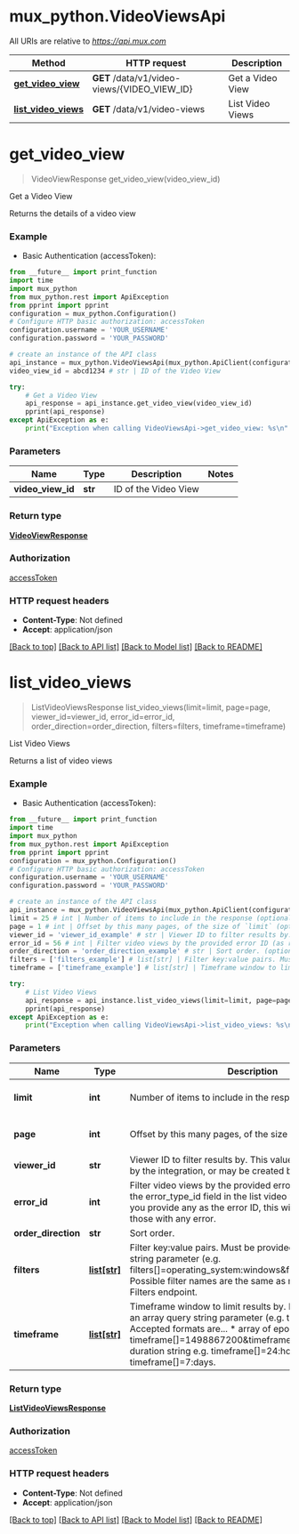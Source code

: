 # mux_python.VideoViewsApi

All URIs are relative to *https://api.mux.com*

Method | HTTP request | Description
------------- | ------------- | -------------
[**get_video_view**](VideoViewsApi.md#get_video_view) | **GET** /data/v1/video-views/{VIDEO_VIEW_ID} | Get a Video View
[**list_video_views**](VideoViewsApi.md#list_video_views) | **GET** /data/v1/video-views | List Video Views


# **get_video_view**
> VideoViewResponse get_video_view(video_view_id)

Get a Video View

Returns the details of a video view 

### Example

* Basic Authentication (accessToken): 
```python
from __future__ import print_function
import time
import mux_python
from mux_python.rest import ApiException
from pprint import pprint
configuration = mux_python.Configuration()
# Configure HTTP basic authorization: accessToken
configuration.username = 'YOUR_USERNAME'
configuration.password = 'YOUR_PASSWORD'

# create an instance of the API class
api_instance = mux_python.VideoViewsApi(mux_python.ApiClient(configuration))
video_view_id = abcd1234 # str | ID of the Video View

try:
    # Get a Video View
    api_response = api_instance.get_video_view(video_view_id)
    pprint(api_response)
except ApiException as e:
    print("Exception when calling VideoViewsApi->get_video_view: %s\n" % e)
```

### Parameters

Name | Type | Description  | Notes
------------- | ------------- | ------------- | -------------
 **video_view_id** | **str**| ID of the Video View | 

### Return type

[**VideoViewResponse**](VideoViewResponse.md)

### Authorization

[accessToken](../README.md#accessToken)

### HTTP request headers

 - **Content-Type**: Not defined
 - **Accept**: application/json

[[Back to top]](#) [[Back to API list]](../README.md#documentation-for-api-endpoints) [[Back to Model list]](../README.md#documentation-for-models) [[Back to README]](../README.md)

# **list_video_views**
> ListVideoViewsResponse list_video_views(limit=limit, page=page, viewer_id=viewer_id, error_id=error_id, order_direction=order_direction, filters=filters, timeframe=timeframe)

List Video Views

Returns a list of video views 

### Example

* Basic Authentication (accessToken): 
```python
from __future__ import print_function
import time
import mux_python
from mux_python.rest import ApiException
from pprint import pprint
configuration = mux_python.Configuration()
# Configure HTTP basic authorization: accessToken
configuration.username = 'YOUR_USERNAME'
configuration.password = 'YOUR_PASSWORD'

# create an instance of the API class
api_instance = mux_python.VideoViewsApi(mux_python.ApiClient(configuration))
limit = 25 # int | Number of items to include in the response (optional) (default to 25)
page = 1 # int | Offset by this many pages, of the size of `limit` (optional) (default to 1)
viewer_id = 'viewer_id_example' # str | Viewer ID to filter results by. This value may be provided by the integration, or may be created by Mux. (optional)
error_id = 56 # int | Filter video views by the provided error ID (as returned in the error_type_id field in the list video views endpoint). If you provide any as the error ID, this will filter the results to those with any error. (optional)
order_direction = 'order_direction_example' # str | Sort order. (optional)
filters = ['filters_example'] # list[str] | Filter key:value pairs. Must be provided as an array query string parameter (e.g. filters[]=operating_system:windows&filters[]=country:US).  Possible filter names are the same as returned by the List Filters endpoint.  (optional)
timeframe = ['timeframe_example'] # list[str] | Timeframe window to limit results by. Must be provided as an array query string parameter (e.g. timeframe[]=). Accepted formats are...   * array of epoch timestamps e.g. timeframe[]=1498867200&timeframe[]=1498953600    * duration string e.g. timeframe[]=24:hours or timeframe[]=7:days.  (optional)

try:
    # List Video Views
    api_response = api_instance.list_video_views(limit=limit, page=page, viewer_id=viewer_id, error_id=error_id, order_direction=order_direction, filters=filters, timeframe=timeframe)
    pprint(api_response)
except ApiException as e:
    print("Exception when calling VideoViewsApi->list_video_views: %s\n" % e)
```

### Parameters

Name | Type | Description  | Notes
------------- | ------------- | ------------- | -------------
 **limit** | **int**| Number of items to include in the response | [optional] [default to 25]
 **page** | **int**| Offset by this many pages, of the size of &#x60;limit&#x60; | [optional] [default to 1]
 **viewer_id** | **str**| Viewer ID to filter results by. This value may be provided by the integration, or may be created by Mux. | [optional] 
 **error_id** | **int**| Filter video views by the provided error ID (as returned in the error_type_id field in the list video views endpoint). If you provide any as the error ID, this will filter the results to those with any error. | [optional] 
 **order_direction** | **str**| Sort order. | [optional] 
 **filters** | [**list[str]**](str.md)| Filter key:value pairs. Must be provided as an array query string parameter (e.g. filters[]&#x3D;operating_system:windows&amp;filters[]&#x3D;country:US).  Possible filter names are the same as returned by the List Filters endpoint.  | [optional] 
 **timeframe** | [**list[str]**](str.md)| Timeframe window to limit results by. Must be provided as an array query string parameter (e.g. timeframe[]&#x3D;). Accepted formats are...   * array of epoch timestamps e.g. timeframe[]&#x3D;1498867200&amp;timeframe[]&#x3D;1498953600    * duration string e.g. timeframe[]&#x3D;24:hours or timeframe[]&#x3D;7:days.  | [optional] 

### Return type

[**ListVideoViewsResponse**](ListVideoViewsResponse.md)

### Authorization

[accessToken](../README.md#accessToken)

### HTTP request headers

 - **Content-Type**: Not defined
 - **Accept**: application/json

[[Back to top]](#) [[Back to API list]](../README.md#documentation-for-api-endpoints) [[Back to Model list]](../README.md#documentation-for-models) [[Back to README]](../README.md)

